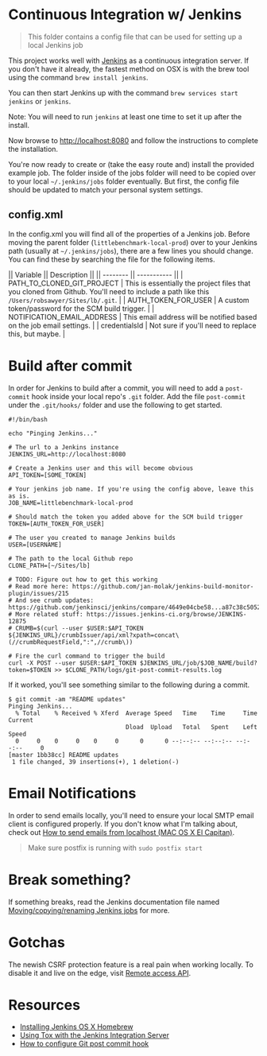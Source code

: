 # Continuous Integration w/ Jenkins
> This folder contains a config file that can be used for setting up a local Jenkins job

This project works well with [Jenkins](https://jenkins.io/) as a continuous integration server. If you don't have it already, the fastest method on OSX is with the brew tool using the command `brew install jenkins`.

You can then start Jenkins up with the command `brew services start jenkins` or `jenkins`.

Note: You will need to run `jenkins` at least one time to set it up after the install.

Now browse to <http://localhost:8080> and follow the instructions to complete the installation.

You're now ready to create or (take the easy route and) install the provided example job. The folder inside of the jobs folder will need to be copied over to your local `~/.jenkins/jobs` folder eventually. But first, the config file should be updated to match your personal system settings.

## config.xml
In the config.xml you will find all of the properties of a Jenkins job. Before moving the parent folder (`littlebenchmark-local-prod`) over to your Jenkins path (usually at `~/.jenkins/jobs`), there are a few lines you should change. You can find these by searching the file for the following items.

|| Variable || Description ||
|| -------- || ----------- ||
| PATH_TO_CLONED_GIT_PROJECT | This is essentially the project files that you cloned from Github. You'll need to include a path like this `/Users/robsawyer/Sites/lb/.git`. |
| AUTH_TOKEN_FOR_USER | A custom token/password for the SCM build trigger. |
| NOTIFICATION_EMAIL_ADDRESS | This email address will be notified based on the job email settings. |
| credentialsId | Not sure if you'll need to replace this, but maybe. |

# Build after commit
In order for Jenkins to build after a commit, you will need to add a `post-commit` hook inside your local repo's `.git` folder. Add the file `post-commit` under the `.git/hooks/` folder and use the following to get started.

```
#!/bin/bash

echo "Pinging Jenkins..."

# The url to a Jenkins instance
JENKINS_URL=http://localhost:8080

# Create a Jenkins user and this will become obvious
API_TOKEN=[SOME_TOKEN]

# Your jenkins job name. If you're using the config above, leave this as is.
JOB_NAME=littlebenchmark-local-prod

# Should match the token you added above for the SCM build trigger
TOKEN=[AUTH_TOKEN_FOR_USER]

# The user you created to manage Jenkins builds
USER=[USERNAME]

# The path to the local Github repo
CLONE_PATH=[~/Sites/lb]

# TODO: Figure out how to get this working
# Read more here: https://github.com/jan-molak/jenkins-build-monitor-plugin/issues/215
# And see crumb updates: https://github.com/jenkinsci/jenkins/compare/4649e04cbe58...a87c38c5052c
# More related stuff: https://issues.jenkins-ci.org/browse/JENKINS-12875
# CRUMB=$(curl --user $USER:$API_TOKEN ${JENKINS_URL}/crumbIssuer/api/xml?xpath=concat\(//crumbRequestField,":",//crumb\))

# Fire the curl command to trigger the build
curl -X POST --user $USER:$API_TOKEN $JENKINS_URL/job/$JOB_NAME/build?token=$TOKEN >> $CLONE_PATH/logs/git-post-commit-results.log

```

If it worked, you'll see something similar to the following during a commit.
```
$ git commit -am "README updates"
Pinging Jenkins...
  % Total    % Received % Xferd  Average Speed   Time    Time     Time  Current
                                 Dload  Upload   Total   Spent    Left  Speed
  0     0    0     0    0     0      0      0 --:--:-- --:--:-- --:--:--     0
[master 1bb38cc] README updates
 1 file changed, 39 insertions(+), 1 deletion(-)
```

# Email Notifications
In order to send emails locally, you'll need to ensure your local SMTP email client is configured properly. If you don't know what I'm talking about, check out [How to send emails from localhost (MAC OS X El Capitan)](http://www.developerfiles.com/how-to-send-emails-from-localhost-mac-os-x-el-capitan/).

> Make sure postfix is running with `sudo postfix start`

# Break something?
If something breaks, read the Jenkins documentation file named [Moving/copying/renaming Jenkins jobs](https://wiki.jenkins-ci.org/display/JENKINS/Administering+Jenkins#AdministeringJenkins-Moving%2Fcopying%2Frenamingjobs) for more.

# Gotchas
The newish CSRF protection feature is a real pain when working locally. To disable it and live on the edge, visit [Remote access API](https://wiki.jenkins-ci.org/display/JENKINS/Remote+access+API#RemoteaccessAPI-CSRFProtection).

# Resources
- [Installing Jenkins OS X Homebrew](http://flummox-engineering.blogspot.com/2016/01/installing-jenkins-os-x-homebrew.html)
- [Using Tox with the Jenkins Integration Server](http://tox.readthedocs.io/en/latest/example/jenkins.html)
- [How to configure Git post commit hook](http://stackoverflow.com/questions/12794568/how-to-configure-git-post-commit-hook)
